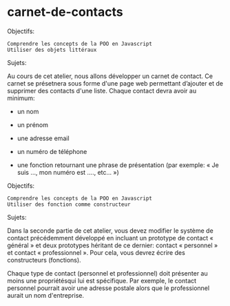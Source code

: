 # carnet-de-contacts

Objectifs:

    Comprendre les concepts de la POO en Javascript
    Utiliser des objets littéraux

 

Sujets: 

Au cours de cet atelier, nous allons développer un carnet de contact. Ce carnet se présetnera sous forme d'une page web permettant d’ajouter et de supprimer des contacts d'une liste. Chaque contact devra avoir au minimum:

- un nom

- un prénom

- une adresse email

- un numéro de téléphone

- une fonction retournant une phrase de présentation (par exemple: « Je suis …, mon numéro est …., etc… »)

Objectifs:

    Comprendre les concepts de la POO en Javascript
    Utiliser des fonction comme constructeur

 

Sujets: 

Dans la seconde partie de cet atelier, vous devez modifier le système de contact précédemment développé en incluant un prototype de contact « général » et deux prototypes héritant de ce dernier: contact « personnel » et contact « professionnel ». Pour cela, vous devrez écrire des constructeurs (fonctions).

Chaque type de contact (personnel et professionnel) doit présenter au moins une propriétésqui lui est spécifique. Par exemple, le contact personnel pourrait avoir une adresse postale alors que le professionnel aurait un nom d'entreprise.


